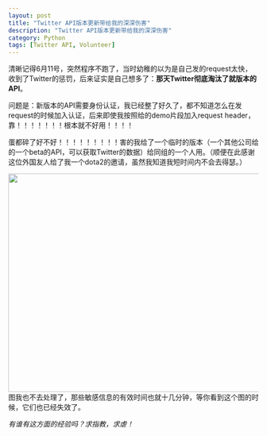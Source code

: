 ```yaml
---
layout: post
title: "Twitter API版本更新带给我的深深伤害"
description: "Twitter API版本更新带给我的深深伤害"
category: Python
tags: [Twitter API, Volunteer]
---
```

清晰记得6月11号，突然程序不跑了，当时幼稚的以为是自己发的request太快，收到了Twitter的惩罚，后来证实是自己想多了：**那天Twitter彻底淘汰了就版本的API**。      

问题是：新版本的API需要身份认证，我已经整了好久了，都不知道怎么在发request的时候加入认证，后来即使我按照给的demo片段加入request header，靠！！！！！！！根本就不好用！！！！

蛋都碎了好不好！！！！！！！！！害的我给了一个临时的版本（一个其他公司给的一个beta的API，可以获取Twitter的数据）给同组的一个人用。（顺便在此感谢这位外国友人给了我一个dota2的邀请，虽然我知道我短时间内不会去得瑟。）

<img src="http://farm6.staticflickr.com/5490/9071599957_3f0a142567_z.jpg" width="603" height="440" />      
图我也不去处理了，那些敏感信息的有效时间也就十几分钟，等你看到这个图的时候，它们也已经失效了。


*有谁有这方面的经验吗？求指教，求虐！*
